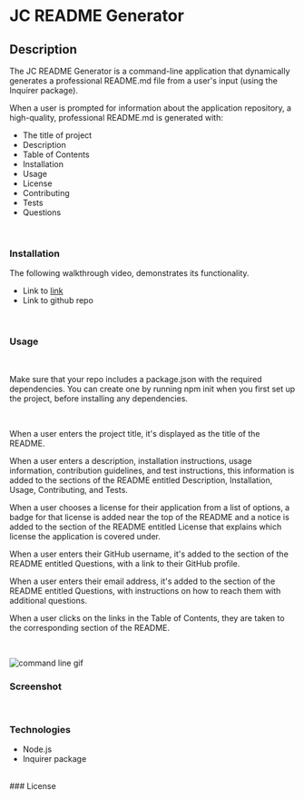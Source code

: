 # JC README Generator

## Description

The JC README Generator is a command-line application that dynamically generates a professional README.md file from a user's input (using the Inquirer package).

When a user is prompted for information about the application repository, a high-quality, professional README.md is generated with:

- The title of project
- Description
- Table of Contents
- Installation
- Usage
- License
- Contributing
- Tests
- Questions




<br>

### Installation


The following walkthrough video, demonstrates its functionality.

- Link to [link](https://drive.google.com/file...)
- Link to github repo

<br>

### Usage
<br>

Make sure that your repo includes a package.json with the required dependencies. You can create one by running npm init when you first set up the project, before installing any dependencies.




<br>

When a user enters the project title, it's displayed as the title of the README.

When a user enters a description, installation instructions, usage information, contribution guidelines, and test instructions, this information is added to the sections of the README entitled Description, Installation, Usage, Contributing, and Tests.

When a user chooses a license for their application from a list of options, a badge for that license is added near the top of the README and a notice is added to the section of the README entitled License that explains which license the application is covered under.

When a user enters their GitHub username, it's added to the section of the README entitled Questions, with a link to their GitHub profile.

When a user enters their email address, it's added to the section of the README entitled Questions, with instructions on how to reach them with additional questions.

When a user clicks on the links in the Table of Contents, they are taken to the corresponding section of the README.




<br>

![command line gif](assets/)

<!-- "

-you'll need TWO total README.MD files for your challenge

One README.MD is generated by your inquirer/console commands and then committed to the repository

The second README.MD is for your challenge and will include links to to the repo and video link
" -->



### Screenshot

<br>

### Technologies

- Node.js
- Inquirer package


<br>
### License
<br>

